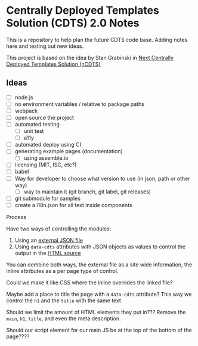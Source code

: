 # Centrally Deployed Templates Solution (CDTS) 2.0 Notes

This is a repository to help plan the future CDTS code base. Adding notes here and testing out new ideas.

This project is based on the idea by Stan Grabinski in [Next Centrally Deployed Templates Solution (nCDTS)](https://gccode.ssc-spc.gc.ca/stan_grabinski/Next_Centrally_Deployed_Templates_Solution)

## Ideas

* [ ] node.js
* [ ] no environment variables / relative to package paths
* [ ] webpack
* [ ] open source the project
* [ ] automated testing
  * [ ] unit test
  * [ ] a11y
* [ ] automated deploy using CI
* [ ] generating example pages (documentation)
  * [ ] using assemble.io
* [ ] licensing (MIT, ISC, etc?)
* [ ] babel
* [ ] Way for developer to choose what version to use (in json, path or other way) 
  * [ ] way to maintain it (git branch, git label, git releases)
* [ ] git submodule for samples
* [ ] create a i18n.json for all text inside components 

Process

Have two ways of controlling the modules:

1. Using an [external JSON file](example.json)
2. Using `data-cdts` attributes with JSON objects as values to control the output in the [HTML source](example.html)

You can combine both ways, the external file as a site wide information, the inline attributes as a per page type of control.

Could we make it like CSS where the inline overrides the linked file?

Maybe add a place to title the page with a `data-cdts` attribute? This way we control the `h1` and the `title` with the same text

Should we limit the amount of HTML elements they put in??? Remove the `main`, `h1`, `title`, and even the meta description.

Should our script element for our main JS be at the top of the bottom of the page????



